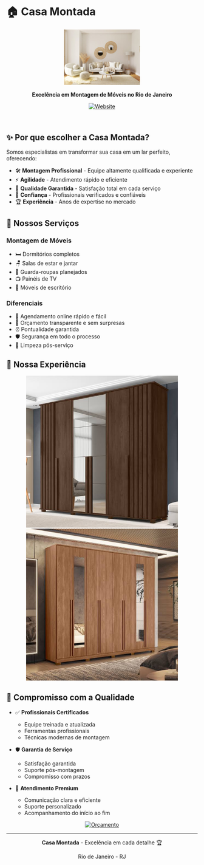 # 🏠 Casa Montada

<p align="center">
  <img src="public/logo.png" alt="Casa Montada Logo" width="200">
</p>

<p align="center">
  <strong>Excelência em Montagem de Móveis no Rio de Janeiro</strong>
</p>

<p align="center">
  <a href="https://casamontada.vercel.app" target="_blank">
    <img src="https://img.shields.io/badge/Agende%20Agora-casamontada.vercel.app-1C1E26?style=for-the-badge&logo=vercel&logoColor=white" alt="Website">
  </a>
</p>

<br>

## ✨ Por que escolher a Casa Montada?

Somos especialistas em transformar sua casa em um lar perfeito, oferecendo:

- 🛠️ **Montagem Profissional** - Equipe altamente qualificada e experiente
- ⚡ **Agilidade** - Atendimento rápido e eficiente
- 💎 **Qualidade Garantida** - Satisfação total em cada serviço
- 🤝 **Confiança** - Profissionais verificados e confiáveis
- 🏆 **Experiência** - Anos de expertise no mercado

## 🌟 Nossos Serviços

### Montagem de Móveis
- 🛏️ Dormitórios completos
- 🪑 Salas de estar e jantar
- 👔 Guarda-roupas planejados
- 📺 Painéis de TV
- 🏢 Móveis de escritório

### Diferenciais
- 📱 Agendamento online rápido e fácil
- 🎯 Orçamento transparente e sem surpresas
- ⏰ Pontualidade garantida
- 🛡️ Segurança em todo o processo
- 🧹 Limpeza pós-serviço

## 💫 Nossa Experiência

<p align="center">
  <img src="public/images/montagem-1.jpg" alt="Montagem Profissional" width="400">
  <img src="public/images/montagem-2.jpg" alt="Resultado Final" width="400">
</p>

## 🎯 Compromisso com a Qualidade

- ✅ **Profissionais Certificados**
  - Equipe treinada e atualizada
  - Ferramentas profissionais
  - Técnicas modernas de montagem

- 🛡️ **Garantia de Serviço**
  - Satisfação garantida
  - Suporte pós-montagem
  - Compromisso com prazos

- 💙 **Atendimento Premium**
  - Comunicação clara e eficiente
  - Suporte personalizado
  - Acompanhamento do início ao fim

<p align="center">
  <a href="https://casamontada.vercel.app" target="_blank">
    <img src="https://img.shields.io/badge/Solicite%20um%20Orçamento-Clique%20Aqui-success?style=for-the-badge&logo=vercel&logoColor=white" alt="Orçamento">
  </a>
</p>

---

<p align="center">
  <strong>Casa Montada</strong> - Excelência em cada detalhe 🏆
</p>

<p align="center">
  Rio de Janeiro - RJ
</p> 